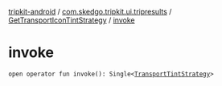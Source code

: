 [tripkit-android](../../index.md) / [com.skedgo.tripkit.ui.tripresults](../index.md) / [GetTransportIconTintStrategy](index.md) / [invoke](./invoke.md)

# invoke

`open operator fun invoke(): Single<`[`TransportTintStrategy`](../-transport-tint-strategy/index.md)`>`
